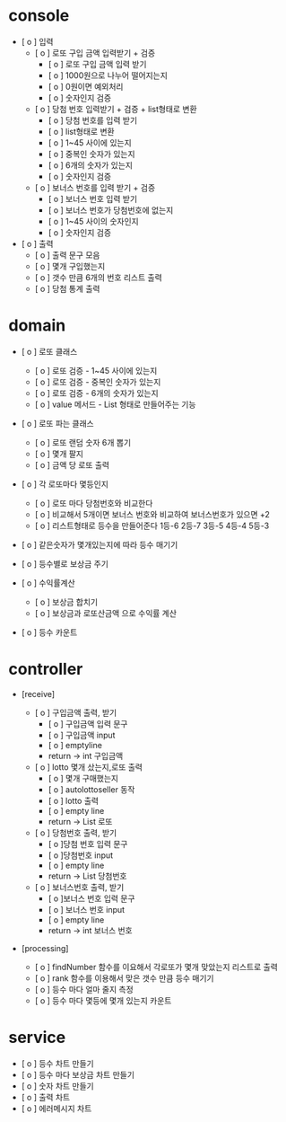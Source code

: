 # console

- [ o ] 입력
    - [ o ] 로또 구입 금액 입력받기 + 검증
        - [ o ] 로또 구입 금액 입력 받기
        - [ o ] 1000원으로 나누어 떨어지는지
        - [ o ] 0원이면 예외처리
        - [ o ] 숫자인지 검증
    - [ o ] 당첨 번호 입력받기 + 검증 + list형태로 변환
        - [ o ] 당첨 번호를 입력 받기
        - [ o ] list형태로 변환
        - [ o ] 1~45 사이에 있는지
        - [ o ] 중복인 숫자가 있는지
        - [ o ] 6개의 숫자가 있는지
        - [ o ] 숫자인지 검증
    - [ o ] 보너스 번호를 입력 받기 + 검증
        - [ o ] 보너스 번호 입력 받기
        - [ o ] 보너스 번호가 당첨번호에 없는지
        - [ o ] 1~45 사이의 숫자인지
        - [ o ] 숫자인지 검증
- [ o ] 출력
    - [ o ] 출력 문구 모음
    - [ o ] 몇개 구입했는지
    - [ o ] 갯수 만큼 6개의 번호 리스트 출력
    - [ o ] 당첨 통계 출력


# domain

- [ o ] 로또 클래스
    - [ o ] 로또 검증 - 1~45 사이에 있는지
    - [ o ] 로또 검증 - 중복인 숫자가 있는지
    - [ o ] 로또 검증 - 6개의 숫자가 있는지
    - [ o ] value 메서드 - List<Integer> 형태로 만들어주는 기능
- [ o ] 로또 파는 클래스
    - [ o ] 로또 랜덤 숫자 6개 뽑기
    - [ o ] 몇개 팔지
    - [ o ] 금액 당 로또 출력
- [ o ] 각 로또마다 몇등인지 
    - [ o ] 로또 마다 당첨번호와 비교한다
    - [ o ] 비교해서 5개이면 보너스 번호와 비교하여 보너스번호가 있으면 +2
    - [ o ] 리스트형태로 등수을 만들어준다 1등-6 2등-7 3등-5 4등-4 5등-3 

- [ o ] 같은숫자가 몇개있는지에 따라 등수 매기기
- [ o ] 등수별로 보상금 주기
- [ o ] 수익률계산
    - [ o ] 보상금 합치기
    - [ o ] 보상금과 로또산금액 으로 수익률 계산
- [ o ] 등수 카운트

# controller

- [receive]
  - [ o ] 구입금액 출력, 받기
      - [ o ] 구입금액 입력 문구
      - [ o ] 구입금액 input
      - [ o ] emptyline
      - return -> int 구입금액
  - [ o ] lotto 몇개 샀는지,로또 출력
      - [ o ] 몇개 구매했는지
      - [ o ] autolottoseller 동작
      - [ o ] lotto 출력
      - [ o ] empty line
      - return -> List<Lotto> 로또
  - [ o ] 당첨번호 출력, 받기
      - [ o ]당첨 번호 입력 문구
      - [ o ]당첨번호 input
      - [ o ] empty line
      - return -> List<Integer> 당첨번호
  - [ o ] 보너스번호 출력, 받기
      - [ o ]보너스 번호 입력 문구
      - [ o ] 보너스 번호 input
      - [ o ] empty line
      - return -> int 보너스 번호

- [processing] 
  - [ o ] findNumber 함수를 이요해서 각로또가 몇개 맞았는지 리스트로 출력
  - [ o ] rank 함수를 이용해서 맞은 갯수 만큼 등수 매기기
  - [ o ] 등수 마다 얼마 줄지 측정 
  - [ o ] 등수 마다 몇등에 몇개 있는지 카운트

# service

- [ o ] 등수 차트 만들기
- [ o ] 등수 마다 보상금 차트 만들기
- [ o ] 숫자 차트 만들기
- [ o ] 출력 차트 
- [ o ] 에러메시지 차트
  